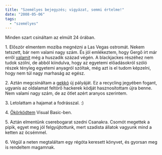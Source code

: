 ```yaml
---
title: "Személyes bejegyzés; vigyázat, semmi értelme!"
date: "2008-05-06"
tags: 
  - "személyes"
---
```


Minden szart csináltam az elmúlt 24 órában.

1\. Először elmentem moziba megnézni a Las Vegas ostromát. Nekem tetszett, bár nem valami nagy szám. És jól emlékeztem, hogy Gergő írt már erről [valamit](http://mg.web.elte.hu/hungarian.html) még a huszadik század végén. A blackjackes részéhez nem tudok szólni, de abból kiindulva, hogy az egyetemi előadásokról szóló részek tényleg egyetemi anyagról szóltak, még azt is el tudom képzelni, hogy nem túl nagy marhaság az egész.

2\. Aztán megcsináltam a [gekkó](http://gekko.csokavar.hu/) új pályáját. Ez a recycling jegyében fogant, ugyanis az oldalamat feltörő hackerek kódját hasznosítottam újra benne. Nem valami nagy szám, de az ötlet azért aranyos szerintem.

3\. Letolattam a hajamat a fodrásszal. :)

4\. [Ökörködtem](https://csokavar.hu/blog/2008/05/02/eljatszottam-a-gondolattal/) Visual Basic-ben.

5\. Aztán elmentünk cserebogarat szedni Csanakra. Csomót megettek a pipik, egyet meg jól felgyújtottunk, mert szadista állatok vagyunk mind a ketten az öcsémmel.

6\. Végül a neten megtaláltam egy régóta keresett könyvet, és gyorsan meg is rendeltem magamnak.

